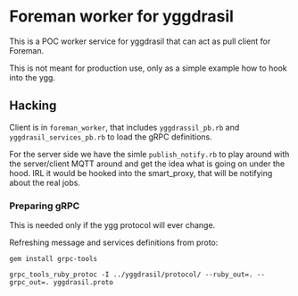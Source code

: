 # Foreman worker for yggdrasil

This is a POC worker service for yggdrasil that can act as pull client for Foreman.

This is not meant for production use, only as a simple example how to hook into the ygg.

## Hacking

Client is in `foreman_worker`, that includes `yggdrassil_pb.rb` and `yggdrasil_services_pb.rb` to load the gRPC definitions.

For the server side we have the simle `publish_notify.rb` to play around with the server/client MQTT around and get the idea what is going on under the hood.
IRL it would be hooked into the smart_proxy, that will be notifying about the real jobs.


### Preparing gRPC

This is needed only if the ygg protocol will ever change.

Refreshing message and services definitions from proto:

```shell
gem install grpc-tools

grpc_tools_ruby_protoc -I ../yggdrasil/protocol/ --ruby_out=. --grpc_out=. yggdrasil.proto

```
